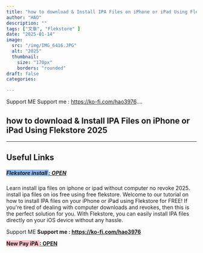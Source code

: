 ```yaml
---
title: "how to download & Install IPA Files on iPhone or iPad Using Flekstore 2025"
author: "HAO"
description: ""
tags: ["文章", "Flekstore" ]
date: "2025-01-14"
image:
  src: "/img/IMG_6416.JPG"
  alt: "2025"
  thumbnail:
    size: "170px"
    borders: "rounded"
draft: false
categories:

---
```


Support ME 
Support me : https://ko-fi.com/hao3976....
<!--more-->

## **how to download & Install IPA Files on iPhone or iPad Using Flekstore 2025**

---

## **Useful Links**

##### **<font style="background: #8dbbf0"> Flekstore install </font>** **[  : OPEN](https://flekstore.com/)**

Learn install ipa files on iphone or ipad without computer no revoke 2025. install ipa files on ios free using free flekstore. Welcome to our tutorial on how to install IPA files on your iPhone or iPad using Flekstore for FREE! If you're tired of dealing with computer downloads and revokes, then this is the perfect solution for you. With Flekstore, you can easily install IPA files directly on your iOS device without any hassle.

Support ME 
**Support me : https://ko-fi.com/hao3976**

 **<font style="background: pink "> New Pay iPA </font>** **[  : OPEN](https://www.patreon.com/hao8?utm_medium=unknown&utm_source=join_link&utm_campaign=creatorshare_creator&utm_content=copyLink)**